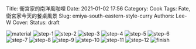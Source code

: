 Title: 衛宮家的南洋風咖哩
Date: 2021-01-02 17:56
Category: Cook
Tags: Fate, 衛宮家今天的餐桌風景
Slug: emiya-south-eastern-style-curry
Authors: Lee-W
Cover:
Status: draft

![material](/images/post-images/2021-emiya-south-eastern-style-curry/material.jpeg)
![step-1](/images/post-images/2021-emiya-south-eastern-style-curry/step-1.jpeg)
![step-2](/images/post-images/2021-emiya-south-eastern-style-curry/step-2.jpeg)
![step-3](/images/post-images/2021-emiya-south-eastern-style-curry/step-3.jpeg)
![step-4](/images/post-images/2021-emiya-south-eastern-style-curry/step-4.jpeg)
![step-5](/images/post-images/2021-emiya-south-eastern-style-curry/step-5.jpeg)
![step-6](/images/post-images/2021-emiya-south-eastern-style-curry/step-6.jpeg)
![step-7](/images/post-images/2021-emiya-south-eastern-style-curry/step-7.jpeg)
![step-8](/images/post-images/2021-emiya-south-eastern-style-curry/step-8.jpeg)
![step-9](/images/post-images/2021-emiya-south-eastern-style-curry/step-9.jpeg)
![step-10](/images/post-images/2021-emiya-south-eastern-style-curry/step-10.jpeg)
![step-11](/images/post-images/2021-emiya-south-eastern-style-curry/step-11.jpeg)
![step-12](/images/post-images/2021-emiya-south-eastern-style-curry/step-12.jpeg)
![finish](/images/post-images/2021-emiya-south-eastern-style-curry/finish.jpeg)
